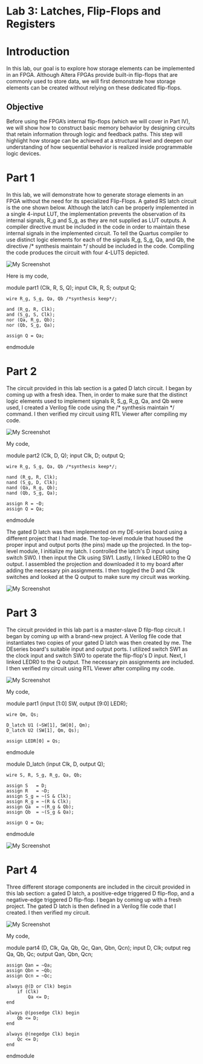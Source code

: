 # Lab 3: Latches, Flip-Flops and Registers



# Introduction

In this lab, our goal is to explore how storage elements can be implemented 
in an FPGA. Although Altera FPGAs provide built-in flip-flops that are commonly used 
to store data, we will first demonstrate how storage elements can be created
without relying on these dedicated flip-flops.


## Objective

Before using the FPGA’s internal flip-flops (which we will cover in Part IV),
we will show how to construct basic memory behavior by designing circuits that
retain information through logic and feedback paths.
This step will highlight how storage can be achieved at a structural level and
deepen our understanding of how sequential behavior is realized inside programmable logic devices.




# Part 1

In this lab, we will demonstrate how to generate storage elements in an FPGA without the need for its specialized Flip-Flops.
A gated RS latch circuit is the one shown below. Although the latch can be properly implemented in a single 4-input LUT, 
the implementation prevents the observation of its internal signals, R_g and S_g, as they are not supplied as LUT outputs.
A compiler directive must be included in the code in order to maintain these internal signals in the implemented circuit.
To tell the Quartus compiler to use distinct logic elements for each of the signals R_g, S_g, Qa, and Qb, the directive /* synthesis maintain */ 
should be included in the code. Compiling the code produces the circuit with four 4-LUTS depicted.





![My Screenshot](SC1.png)


Here is my code,

module part1 (Clk, R, S, Q);
    input Clk, R, S;
    output Q;

    wire R_g, S_g, Qa, Qb /*synthesis keep*/;

    and (R_g, R, Clk);
    and (S_g, S, Clk);
    nor (Qa, R_g, Qb);
    nor (Qb, S_g, Qa);

    assign Q = Qa;
endmodule





# Part 2 


The circuit provided in this lab section is a gated D latch circuit.
I began by coming up with a fresh idea. Then, in order to make sure
that the distinct logic elements used to implement signals R, S_g, R_g, Qa, and Qb were used, 
I created a Verilog file code using the /* synthesis maintain */ command.
I then verified my circuit using RTL Viewer after compiling my code.


![My Screenshot](SC2.png) 





My code, 

module part2 (Clk, D, Q);
    input Clk, D;
    output Q;

    wire R_g, S_g, Qa, Qb /*synthesis keep*/;

    nand (R_g, R, Clk);
    nand (S_g, D, Clk);
    nand (Qa, R_g, Qb);
    nand (Qb, S_g, Qa);

    assign R = ~D;
    assign Q = Qa;
endmodule


The gated D latch was then implemented on my DE-series board using a different project that I had made.
The top-level module that housed the proper input and output ports (the pins) made up the projected. 
In the top-level module, I initialize my latch.  I controlled the latch's D input using switch SW0. 
I then input the Clk using SW1.  Lastly, I linked LEDR0 to the Q output.
I assembled the projection and downloaded it to my board after adding the necessary pin assignments. 
I then toggled the D and Clk switches and looked at the Q output to make sure my circuit was working.



![My Screenshot](SC3.png)


# Part 3

The circuit provided in this lab part is a master-slave D filp-flop circuit. 
I began by coming up with a brand-new project.  A Verilog file code that instantiates 
two copies of your gated D latch was then created by me.  The DEseries board's suitable input and output ports.
I utilized switch SW1 as the clock input and switch SW0 to operate the flip-flop's D input.
Next, I linked LEDR0 to the Q output.  The necessary pin assignments are included. 
I then verified my circuit using RTL Viewer after compiling my code.

![My Screenshot](SC4.png)

My code, 

module part1 (input [1:0] SW, output [9:0] LEDR);

    wire Qm, Qs;

    D_latch U1 (~SW[1], SW[0], Qm);
    D_latch U2 (SW[1], Qm, Qs);

    assign LEDR[0] = Qs;

endmodule


module D_latch (input Clk, D, output Q);

    wire S, R, S_g, R_g, Qa, Qb;

    assign S   = D;
    assign R   = ~D;
    assign S_g = ~(S & Clk);
    assign R_g = ~(R & Clk);
    assign Qa  = ~(R_g & Qb);
    assign Qb  = ~(S_g & Qa);

    assign Q = Qa;

endmodule


![My Screenshot](SC5.png)



# Part 4 

Three different storage components are included in the circuit provided in this lab section: 
a gated D latch, a positive-edge triggered D flip-flop, and a negative-edge triggered D flip-flop.
I began by coming up with a fresh project.  The gated D latch is then defined in a Verilog file code that I created.  I then verified my circuit.

![My Screenshot](SC6.png)


My code, 

module part4 (D, Clk, Qa, Qb, Qc, Qan, Qbn, Qcn);
    input D, Clk;
    output reg Qa, Qb, Qc;
    output Qan, Qbn, Qcn;

    assign Qan = ~Qa;
    assign Qbn = ~Qb;
    assign Qcn = ~Qc;

    always @(D or Clk) begin
        if (Clk)
            Qa <= D;
    end

    always @(posedge Clk) begin
        Qb <= D;
    end

    always @(negedge Clk) begin
        Qc <= D;
    end
endmodule








